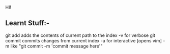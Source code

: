 HI!

## Learnt Stuff:-

git  add <path>
	adds the contents of current path to the index
	-v for verbose
git commit 
	commits changes from current index
	-a for interactive [opens vim]
	-m like "git commit -m 'commit message here'"